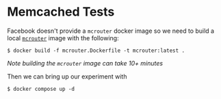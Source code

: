 # Memcached Tests

Facebook doesn't provide a `mcrouter` docker image so we need to build a local [`mcrouter`](https://github.com/facebook/mcrouter) image with the following:

```shell
$ docker build -f mcrouter.Dockerfile -t mcrouter:latest .
```

_Note building the `mcrouter` image can take 10+ minutes_

Then we can bring up our experiment with

```shell
$ docker compose up -d
```
